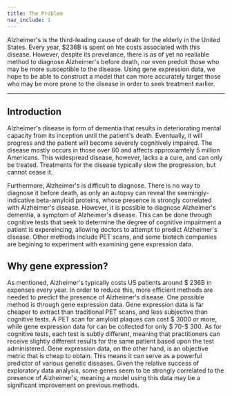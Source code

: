 ```yaml
---
title: The Problem
nav_include: 1
---
```


Alzheimer's is the third-leading cause of death for the elderly in the United States. Every year, $236B is spent on hte costs associated with this disease. However, despite its prevelance, there is as of yet no realiable method to diagnose Alzheimer's before death, nor even predcit those who may be more susceptible to the disease. Using gene expression data, we hope to be able to construct a model that can more accurately target those who may be more prone to the disease in order to seek treatment earlier.

----------


Introduction
-------------

Alzheimer's disease is form of dementia that results in deteriorating mental capacity from its inception until the patient's death. Eventually, it will progress and the patient will become severely cognitively impaired. The disease mostly occurs in those over 60 and affects approxiamtely 5 million Americans. This widespread disease, however, lacks a a cure, and can only be treated. Treatments for the disease typically slow the progression, but cannot cease it. 

Furthermore, Alzheimer's is difficult to diagnose. There is no way to diagnose it before death, as only an autopsy can reveal the seemingly-indicative beta-amyloid proteins, whose presence is strongly correlated with Alzheimer's disease. However, it is possible to diagnose Alzheimer's dementia, a symptom of Alzheimer's disease. This can be done through cognitive tests that seek to determine the degree of cognitive impairment a patient is expereincing, allowing doctors to attempt to predict Alzheimer's disease. Other methods include PET scans, and some biotech companies are begining to experiment with examining gene expression data.


Why gene expression?
-------------

As mentioned, Alzheimer's typically costs US patients around \$ 236B in expenses every year. In order to reduce this, more efficient methods are needed to predict the presence of Alzheimer's disease. One possible method is through gene expression data. Gene expression data is far cheaper to extract than traditional PET scans, and less subjective than cognitive tests. A PET scan for amyloid plaques can cost \$ 3000 or more, while gene expression data for can be collected for only \$ 70-\$ 300. As for cognitive tests, each test is subtly different, meaning that practitioners can receive slightly different results for the same patient based upon the test administered. Gene expression data, on the other hand, is an objective metric that is cheap to obtain. This means it can serve as a powerful predictor of various genetic diseases. Given the relative success of exploratory data analysis, some genes seem to be strongly correlated to the presence of Alzheimer's, meaning a model using this data may be a significant improvement on previous methods.
